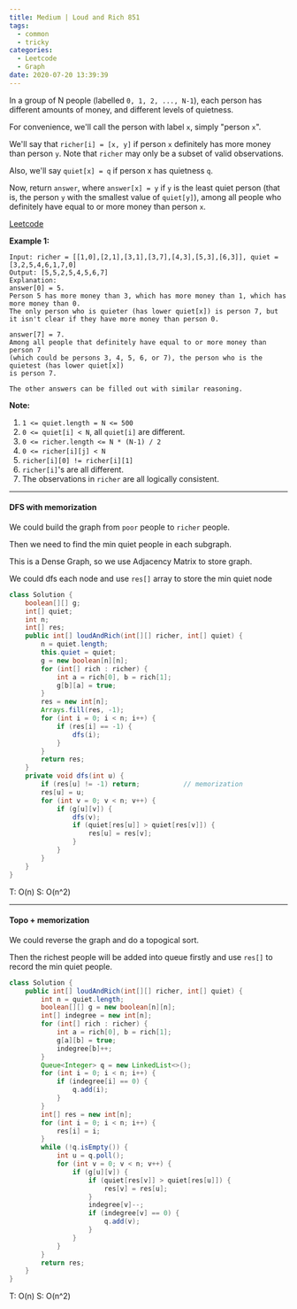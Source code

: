 ```yaml
---
title: Medium | Loud and Rich 851
tags:
  - common
  - tricky
categories:
  - Leetcode
  - Graph
date: 2020-07-20 13:39:39
---
```


In a group of N people (labelled `0, 1, 2, ..., N-1`), each person has different amounts of money, and different levels of quietness.

For convenience, we'll call the person with label `x`, simply "person `x`".

We'll say that `richer[i] = [x, y]` if person `x` definitely has more money than person `y`.  Note that `richer` may only be a subset of valid observations.

Also, we'll say `quiet[x] = q` if person x has quietness `q`.

Now, return `answer`, where `answer[x] = y` if `y` is the least quiet person (that is, the person `y` with the smallest value of `quiet[y]`), among all people who definitely have equal to or more money than person `x`.

[Leetcode](https://leetcode.com/problems/loud-and-rich/)

<!--more-->

**Example 1:**

```
Input: richer = [[1,0],[2,1],[3,1],[3,7],[4,3],[5,3],[6,3]], quiet = [3,2,5,4,6,1,7,0]
Output: [5,5,2,5,4,5,6,7]
Explanation: 
answer[0] = 5.
Person 5 has more money than 3, which has more money than 1, which has more money than 0.
The only person who is quieter (has lower quiet[x]) is person 7, but
it isn't clear if they have more money than person 0.

answer[7] = 7.
Among all people that definitely have equal to or more money than person 7
(which could be persons 3, 4, 5, 6, or 7), the person who is the quietest (has lower quiet[x])
is person 7.

The other answers can be filled out with similar reasoning.
```

**Note:**

1. `1 <= quiet.length = N <= 500`
2. `0 <= quiet[i] < N`, all `quiet[i]` are different.
3. `0 <= richer.length <= N * (N-1) / 2`
4. `0 <= richer[i][j] < N`
5. `richer[i][0] != richer[i][1]`
6. `richer[i]`'s are all different.
7. The observations in `richer` are all logically consistent.

---

#### DFS with memorization 

We could build the graph from `poor` people to `richer` people.

Then we need to find the min quiet people in each subgraph.

This is a Dense Graph, so we use Adjacency Matrix to store graph.

We could dfs each node and use `res[]` array to store the min quiet node 

```java
class Solution {
    boolean[][] g;
    int[] quiet;
    int n;
    int[] res;
    public int[] loudAndRich(int[][] richer, int[] quiet) {
        n = quiet.length;
        this.quiet = quiet;
        g = new boolean[n][n];
        for (int[] rich : richer) {
            int a = rich[0], b = rich[1];
            g[b][a] = true;
        }
        res = new int[n];
        Arrays.fill(res, -1);
        for (int i = 0; i < n; i++) {
            if (res[i] == -1) {
                dfs(i);
            }
        }
        return res;
    }
    private void dfs(int u) {
        if (res[u] != -1) return; 			// memorization
        res[u] = u;
        for (int v = 0; v < n; v++) {
            if (g[u][v]) {
                dfs(v);
                if (quiet[res[u]] > quiet[res[v]]) {
                    res[u] = res[v];
                }
            }
        }
    }
}
```

T: O(n)		S: O(n^2)

---

#### Topo + memorization

We could reverse the graph and do a topogical sort.

Then the richest people will be added into queue firstly and use `res[]` to record the min quiet people.

```java
class Solution {
    public int[] loudAndRich(int[][] richer, int[] quiet) {
        int n = quiet.length;
        boolean[][] g = new boolean[n][n];
        int[] indegree = new int[n];
        for (int[] rich : richer) {
            int a = rich[0], b = rich[1];
            g[a][b] = true;
            indegree[b]++;
        }
        Queue<Integer> q = new LinkedList<>();
        for (int i = 0; i < n; i++) {
            if (indegree[i] == 0) {
                q.add(i);
            }
        }
        int[] res = new int[n];
        for (int i = 0; i < n; i++) {
            res[i] = i;
        }
        while (!q.isEmpty()) {
            int u = q.poll();
            for (int v = 0; v < n; v++) {
                if (g[u][v]) {
                    if (quiet[res[v]] > quiet[res[u]]) {
                        res[v] = res[u];
                    }
                    indegree[v]--;
                    if (indegree[v] == 0) {
                        q.add(v);
                    }
                }
            }
        }
        return res;
    }
}
```

T: O(n)			S: O(n^2)



